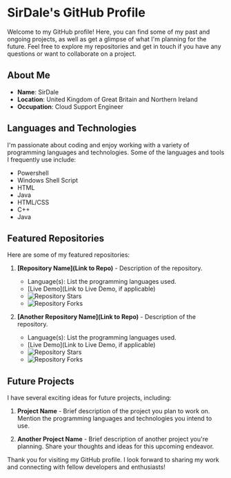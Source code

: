 # SirDale's GitHub Profile

Welcome to my GitHub profile! Here, you can find some of my past and ongoing projects, as well as get a glimpse of what I'm planning for the future. Feel free to explore my repositories and get in touch if you have any questions or want to collaborate on a project.

## About Me

- **Name**: SirDale
- **Location**: United Kingdom of Great Britain and Northern Ireland
- **Occupation**: Cloud Support Engineer

## Languages and Technologies

I'm passionate about coding and enjoy working with a variety of programming languages and technologies. Some of the languages and tools I frequently use include:

- Powershell
- Windows Shell Script
- HTML
- Java
- HTML/CSS
- C++
- Java

## Featured Repositories

Here are some of my featured repositories:

1. **[Repository Name](Link to Repo)** - Description of the repository.
   - Language(s): List the programming languages used.
   - [Live Demo](Link to Live Demo, if applicable)
   - ![Repository Stars](https://img.shields.io/github/stars/your-username/your-repo)
   - ![Repository Forks](https://img.shields.io/github/forks/your-username/your-repo)

2. **[Another Repository Name](Link to Repo)** - Description of the repository.
   - Language(s): List the programming languages used.
   - [Live Demo](Link to Live Demo, if applicable)
   - ![Repository Stars](https://img.shields.io/github/stars/your-username/your-repo)
   - ![Repository Forks](https://img.shields.io/github/forks/your-username/your-repo)

## Future Projects

I have several exciting ideas for future projects, including:

1. **Project Name** - Brief description of the project you plan to work on. Mention the programming languages and technologies you intend to use.

2. **Another Project Name** - Brief description of another project you're planning. Share your thoughts and ideas for this upcoming endeavor.


Thank you for visiting my GitHub profile. I look forward to sharing my work and connecting with fellow developers and enthusiasts!
